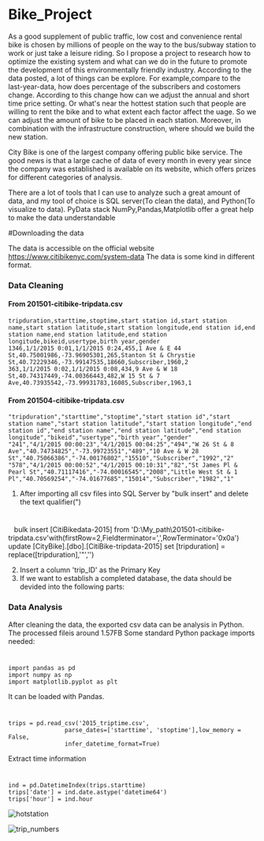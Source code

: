 # Bike_Project

As a good supplement of public traffic, low cost and convenience rental bike is chosen by millions of people on the way to the bus/subway 
station to work or just take a leisure riding. So I propose a project to research how to optimize the existing system and what can we do in
 the future to promote the development of this environmentally friendly industry. According to the data posted, a lot of things can be 
explore. For example,compare to the last-year-data, how does percentage of the subscribers and costomers change. According to this change 
how can we adjust the annual and short time price setting. Or what's near the hottest station such that people are willing to rent the bike 
and to what extent each factor affect the uage. So we can adjust the amount of  bike to be placed in each station. Moreover, in combination 
with the infrastructure construction, where should we build the new station. 

City Bike is one of the largest company offering public bike service. The good news is that a large cache of data of every month in every year since the company was established is available on its website, which offers prizes for different categories of analysis.

There are a lot of tools that I can use to analyze such a great amount of data, and my tool of choice is SQL server(To clean the data), and Python(To visualize to data). PyData stack NumPy,Pandas,Matplotlib offer a great help to make the data understandable

#Downloading the data

The data is accessible on the official website https://www.citibikenyc.com/system-data
The data is some kind in different format.

### Data Cleaning
#### From 201501-citibike-tripdata.csv
    tripduration,starttime,stoptime,start station id,start station name,start station latitude,start station longitude,end station id,end station name,end station latitude,end station longitude,bikeid,usertype,birth year,gender
    1346,1/1/2015 0:01,1/1/2015 0:24,455,1 Ave & E 44 St,40.75001986,-73.96905301,265,Stanton St & Chrystie St,40.72229346,-73.99147535,18660,Subscriber,1960,2
	363,1/1/2015 0:02,1/1/2015 0:08,434,9 Ave & W 18 St,40.74317449,-74.00366443,482,W 15 St & 7 Ave,40.73935542,-73.99931783,16085,Subscriber,1963,1
#### From 201504-citibike-tripdata.csv 
    "tripduration","starttime","stoptime","start station id","start station name","start station latitude","start station longitude","end station id","end station name","end station latitude","end station longitude","bikeid","usertype","birth year","gender"
    "241","4/1/2015 00:00:23","4/1/2015 00:04:25","494","W 26 St & 8 Ave","40.74734825","-73.99723551","489","10 Ave & W 28 St","40.75066386","-74.00176802","15510","Subscriber","1992","2"
	"578","4/1/2015 00:00:52","4/1/2015 00:10:31","82","St James Pl & Pearl St","40.71117416","-74.00016545","2008","Little West St & 1 Pl","40.70569254","-74.01677685","15014","Subscriber","1982","1"


1. After importing all csv files into SQL Server by "bulk insert" and delete the text qualifier(")
#
    bulk insert [CitiBikedata-2015] from 'D:\My_path\201501-citibike-tripdata.csv'with(firstRow=2,Fieldterminator=',',RowTerminator='0x0a')
    update [CityBike].[dbo].[CitiBike-tripdata-2015]
	set [tripduration]	 =   replace([tripduration],'"','')

2. Insert a column 'trip_ID' as the Primary Key
3. If we want to establish a completed database, the data should be devided into the following parts:





### Data Analysis
After cleaning the data, the exported csv data can be analysis in Python. The processed fileis around 1.57FB
Some standard Python package imports needed:
#
	import pandas as pd
	import numpy as np
	import matplotlib.pyplot as plt
It can be loaded with Pandas.
#
	trips = pd.read_csv('2015_triptime.csv',
                    parse_dates=['starttime', 'stoptime'],low_memory = False,
                    infer_datetime_format=True)	    
Extract time information
#
	ind = pd.DatetimeIndex(trips.starttime)
	trips['date'] = ind.date.astype('datetime64')
	trips['hour'] = ind.hour



![hotstation](https://user-images.githubusercontent.com/25804842/28555066-ed42c10c-712f-11e7-9b26-72c04826fbdb.png)

![trip_numbers](https://user-images.githubusercontent.com/25804842/28555076-fac818b8-712f-11e7-8186-e3a1f16d94c0.png)
